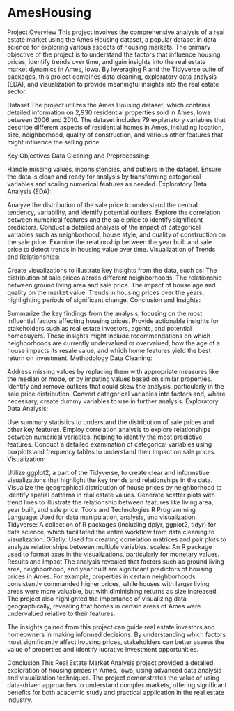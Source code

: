 # AmesHousing
Project Overview
This project involves the comprehensive analysis of a real estate market using the Ames Housing dataset, a popular dataset in data science for exploring various aspects of housing markets. The primary objective of the project is to understand the factors that influence housing prices, identify trends over time, and gain insights into the real estate market dynamics in Ames, Iowa. By leveraging R and the Tidyverse suite of packages, this project combines data cleaning, exploratory data analysis (EDA), and visualization to provide meaningful insights into the real estate sector.

Dataset
The project utilizes the Ames Housing dataset, which contains detailed information on 2,930 residential properties sold in Ames, Iowa between 2006 and 2010. The dataset includes 79 explanatory variables that describe different aspects of residential homes in Ames, including location, size, neighborhood, quality of construction, and various other features that might influence the selling price.

Key Objectives
Data Cleaning and Preprocessing:

Handle missing values, inconsistencies, and outliers in the dataset.
Ensure the data is clean and ready for analysis by transforming categorical variables and scaling numerical features as needed.
Exploratory Data Analysis (EDA):

Analyze the distribution of the sale price to understand the central tendency, variability, and identify potential outliers.
Explore the correlation between numerical features and the sale price to identify significant predictors.
Conduct a detailed analysis of the impact of categorical variables such as neighborhood, house style, and quality of construction on the sale price.
Examine the relationship between the year built and sale price to detect trends in housing value over time.
Visualization of Trends and Relationships:

Create visualizations to illustrate key insights from the data, such as:
The distribution of sale prices across different neighborhoods.
The relationship between ground living area and sale price.
The impact of house age and quality on the market value.
Trends in housing prices over the years, highlighting periods of significant change.
Conclusion and Insights:

Summarize the key findings from the analysis, focusing on the most influential factors affecting housing prices.
Provide actionable insights for stakeholders such as real estate investors, agents, and potential homebuyers. These insights might include recommendations on which neighborhoods are currently undervalued or overvalued, how the age of a house impacts its resale value, and which home features yield the best return on investment.
Methodology
Data Cleaning:

Address missing values by replacing them with appropriate measures like the median or mode, or by imputing values based on similar properties.
Identify and remove outliers that could skew the analysis, particularly in the sale price distribution.
Convert categorical variables into factors and, where necessary, create dummy variables to use in further analysis.
Exploratory Data Analysis:

Use summary statistics to understand the distribution of sale prices and other key features.
Employ correlation analysis to explore relationships between numerical variables, helping to identify the most predictive features.
Conduct a detailed examination of categorical variables using boxplots and frequency tables to understand their impact on sale prices.
Visualization:

Utilize ggplot2, a part of the Tidyverse, to create clear and informative visualizations that highlight the key trends and relationships in the data.
Visualize the geographical distribution of house prices by neighborhood to identify spatial patterns in real estate values.
Generate scatter plots with trend lines to illustrate the relationship between features like living area, year built, and sale price.
Tools and Technologies
R Programming Language: Used for data manipulation, analysis, and visualization.
Tidyverse: A collection of R packages (including dplyr, ggplot2, tidyr) for data science, which facilitated the entire workflow from data cleaning to visualization.
GGally: Used for creating correlation matrices and pair plots to analyze relationships between multiple variables.
scales: An R package used to format axes in the visualizations, particularly for monetary values.
Results and Impact
The analysis revealed that factors such as ground living area, neighborhood, and year built are significant predictors of housing prices in Ames. For example, properties in certain neighborhoods consistently commanded higher prices, while houses with larger living areas were more valuable, but with diminishing returns as size increased. The project also highlighted the importance of visualizing data geographically, revealing that homes in certain areas of Ames were undervalued relative to their features.

The insights gained from this project can guide real estate investors and homeowners in making informed decisions. By understanding which factors most significantly affect housing prices, stakeholders can better assess the value of properties and identify lucrative investment opportunities.

Conclusion
This Real Estate Market Analysis project provided a detailed exploration of housing prices in Ames, Iowa, using advanced data analysis and visualization techniques. The project demonstrates the value of using data-driven approaches to understand complex markets, offering significant benefits for both academic study and practical application in the real estate industry.
